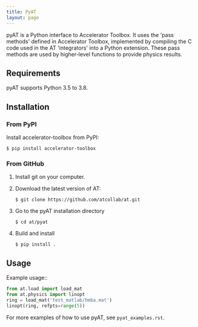 ```yaml
---
title: PyAT
layout: page
---
```

pyAT is a Python interface to Accelerator Toolbox. It uses the 'pass methods' defined in Accelerator Toolbox, implemented by compiling the C code used in the AT 'integrators' into a Python extension. These pass methods are used by higher-level functions to provide physics results.

## Requirements
pyAT supports Python 3.5 to 3.8.
## Installation
### From PyPI
Install accelerator-toolbox from PyPI:
```shell
$ pip install accelerator-toolbox
````

### From GitHub
1. Install git on your computer.

2. Download the latest version of AT:
    ```shell
   $ git clone https://github.com/atcollab/at.git
    ```
3. Go to the pyAT installation directory
   ```shell
   $ cd at/pyat
   ```
4. Build and install
   ```shell
   $ pip install .
   ```

## Usage
Example usage::
```python
from at.load import load_mat
from at.physics import linopt
ring = load_mat('test_matlab/hmba.mat')
linopt(ring, refpts=range(5))
```

For more examples of how to use pyAT, see ``pyat_examples.rst``.
